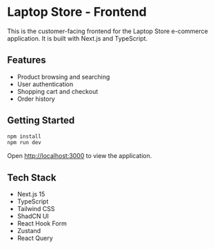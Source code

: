 # Laptop Store - Frontend

This is the customer-facing frontend for the Laptop Store e-commerce application. It is built with Next.js and TypeScript.

## Features

- Product browsing and searching
- User authentication
- Shopping cart and checkout
- Order history

## Getting Started

```bash
npm install
npm run dev
```

Open [http://localhost:3000](http://localhost:3000) to view the application.

## Tech Stack

- Next.js 15
- TypeScript
- Tailwind CSS
- ShadCN UI
- React Hook Form
- Zustand
- React Query
